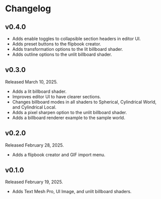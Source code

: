 # Changelog

## v0.4.0

- Adds enable toggles to collapsible section headers in editor UI.
- Adds preset buttons to the flipbook creator.
- Adds transformation options to the lit billboard shader.
- Adds outline options to the unlit billboard shader.

## v0.3.0

Released March 10, 2025.

- Adds a lit billboard shader.
- Improves editor UI to have clearer sections.
- Changes billboard modes in all shaders to Spherical, Cylindrical World, and Cylindrical Local.
- Adds a pixel sharpen option to the unlit billboard shader.
- Adds a billboard renderer example to the sample world.

## v0.2.0

Released February 28, 2025.

- Adds a flipbook creator and GIF import menu.

## v0.1.0

Released February 19, 2025.

- Adds Text Mesh Pro, UI Image, and unlit billboard shaders.
